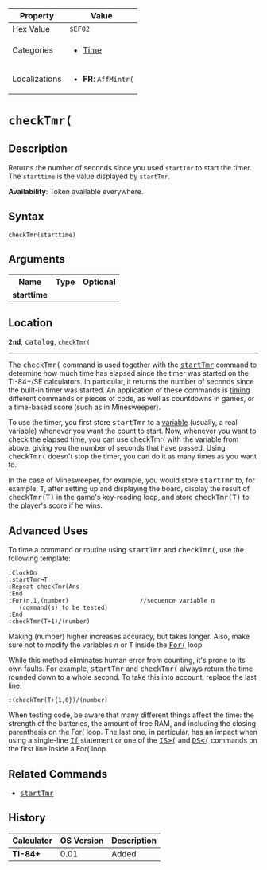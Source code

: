 | Property      | Value |
|---------------|-------|
| Hex Value     | `$EF02`|
| Categories    | <ul><li>[Time](<../categories/Time.md>)</li></ul> |
| Localizations | <ul><li><b>FR</b>: `AffMintr(`</li></ul> |

# `checkTmr(`

## Description
Returns the number of seconds since you used `startTmr` to start the timer. The `starttime` is the value displayed by `startTmr`.


<b>Availability</b>: Token available everywhere.

## Syntax
`checkTmr(starttime)`

## Arguments
<table>
<tr><th>Name</th><th>Type</th><th>Optional</th></tr>

<tr><td><b>starttime</b></td><td></td><td></td></tr>

</table>

## Location
<tt><kbd><b>2nd</b></kbd></tt>, <kbd>catalog</kbd>, `checkTmr(`
<hr>

The <tt>checkTmr(</tt> command is used together with the <tt><a href="/starttmr">startTmr</a></tt> command to determine how much time has elapsed since the timer was started on the TI-84+/SE calculators. In particular, it returns the number of seconds since the built-in timer was started. An application of these commands is [timing](/timings) different commands or pieces of code, as well as countdowns in games, or a time-based score (such as in Minesweeper).

To use the timer, you first store <tt>startTmr</tt> to a [variable](/variables) (usually, a real variable) whenever you want the count to start. Now, whenever you want to check the elapsed time, you can use checkTmr( with the variable from above, giving you the number of seconds that have passed. Using <tt>checkTmr(</tt> doesn't stop the timer, you can do it as many times as you want to.

In the case of Minesweeper, for example, you would store <tt>startTmr</tt> to, for example, <tt>T</tt>, after setting up and displaying the board, display the result of <tt>checkTmr(T)</tt> in the game's key-reading loop, and store <tt>checkTmr(T)</tt> to the player's score if he wins.

## Advanced Uses

To time a command or routine using <tt>startTmr</tt> and <tt>checkTmr(</tt>, use the following template:

```ti-basic
:ClockOn
:startTmr→T
:Repeat checkTmr(Ans
:End
:For(n,1,(number)                    //sequence variable n
   (command(s) to be tested)
:End
:checkTmr(T+1)/(number)
```

Making (number) higher increases accuracy, but takes longer. Also, make sure not to modify the variables <tt><em>n</em></tt> or <tt>T</tt> inside the <tt><a href="/for">For(</a></tt> loop.

While this method eliminates human error from counting, it's prone to its own faults. For example, <tt>startTmr</tt> and <tt>checkTmr(</tt> always return the time rounded down to a whole second. To take this into account, replace the last line:

```ti-basic
:(checkTmr(T+{1,0})/(number)
```

When testing code, be aware that many different things affect the time: the strength of the batteries, the amount of free RAM, and including the closing parenthesis on the For( loop. The last one, in particular, has an impact when using a single-line <tt><a href="/if">If</a></tt> statement or one of the <tt><a href="/is">IS&gt;(</a></tt> and <tt><a href="/ds">DS&lt;(</a></tt> commands on the first line inside a For( loop.

## Related Commands

*   <tt><a href="/starttmr">startTmr</a></tt>

## History
| Calculator | OS Version | Description |
|------------|------------|-------------|
| <b>TI-84+</b> | 0.01 | Added |


